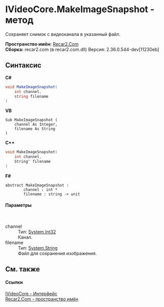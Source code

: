 # IVideoCore.MakeImageSnapshot - метод
 

Сохраняет снимок с видеоканала в указанный файл.

**Пространство имён:**&nbsp;<a href="68726a4f-5108-9c67-8918-cc6a6e73f216">Recar2.Com</a><br />**Сборка:**&nbsp;recar2.com (в recar2.com.dll) Версия: 2.36.0.544-dev[11230eb]

## Синтаксис

**C#**<br />
``` C#
void MakeImageSnapshot(
	int channel,
	string filename
)
```

**VB**<br />
``` VB
Sub MakeImageSnapshot ( 
	channel As Integer,
	filename As String
)
```

**C++**<br />
``` C++
void MakeImageSnapshot(
	int channel, 
	String^ filename
)
```

**F#**<br />
``` F#
abstract MakeImageSnapshot : 
        channel : int * 
        filename : string -> unit 

```


#### Параметры
&nbsp;<dl><dt>channel</dt><dd>Тип:&nbsp;<a href="http://msdn2.microsoft.com/ru-ru/library/td2s409d" target="_blank">System.Int32</a><br />Канал.</dd><dt>filename</dt><dd>Тип:&nbsp;<a href="http://msdn2.microsoft.com/ru-ru/library/s1wwdcbf" target="_blank">System.String</a><br />Файл для сохранения изображения.</dd></dl>

## См. также


#### Ссылки
<a href="d95812bc-cb61-9b62-2a15-f86fcfc2ed7a">IVideoCore - Интерфейс</a><br /><a href="68726a4f-5108-9c67-8918-cc6a6e73f216">Recar2.Com - пространство имён</a><br />